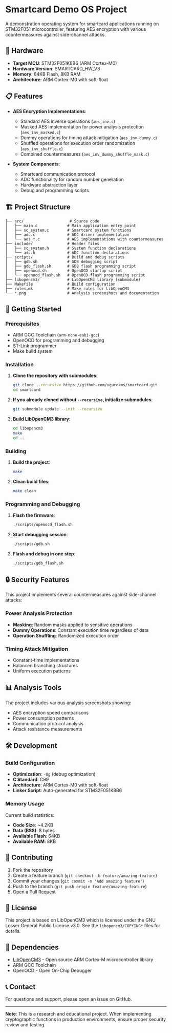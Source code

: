 # Smartcard Demo OS Project

A demonstration operating system for smartcard applications running on STM32F051 microcontroller, featuring AES encryption with various countermeasures against side-channel attacks.

## 🔧 Hardware

- **Target MCU**: STM32F051K8B6 (ARM Cortex-M0)
- **Hardware Version**: SMARTCARD_HW_V3
- **Memory**: 64KB Flash, 8KB RAM
- **Architecture**: ARM Cortex-M0 with soft-float

## 📋 Features

- **AES Encryption Implementations**:
  - Standard AES inverse operations (`aes_inv.c`)
  - Masked AES implementation for power analysis protection (`aes_inv_masked.c`)
  - Dummy operations for timing attack mitigation (`aes_inv_dummy.c`)
  - Shuffled operations for execution order randomization (`aes_inv_shuffle.c`)
  - Combined countermeasures (`aes_inv_dummy_shuffle_mask.c`)

- **System Components**:
  - Smartcard communication protocol
  - ADC functionality for random number generation
  - Hardware abstraction layer
  - Debug and programming scripts

## 🏗️ Project Structure

```
├── src/                    # Source code
│   ├── main.c             # Main application entry point
│   ├── sc_system.c        # Smartcard system functions
│   ├── adc.c              # ADC driver implementation
│   └── aes_*.c            # AES implementations with countermeasures
├── include/               # Header files
│   ├── sc_system.h        # System function declarations
│   └── adc.h              # ADC function declarations
├── scripts/               # Build and debug scripts
│   ├── gdb.sh             # GDB debugging script
│   ├── gdb_flash.sh       # GDB flash programming script
│   ├── openocd.sh         # OpenOCD startup script
│   └── openocd_flash.sh   # OpenOCD flash programming script
├── libopencm3/            # LibOpenCM3 library (submodule)
├── Makefile               # Build configuration
├── rules.mk               # Make rules for LibOpenCM3
└── *.png                  # Analysis screenshots and documentation
```

## 🚀 Getting Started

### Prerequisites

- ARM GCC Toolchain (`arm-none-eabi-gcc`)
- OpenOCD for programming and debugging
- ST-Link programmer
- Make build system

### Installation

1. **Clone the repository with submodules**:
   ```bash
   git clone --recursive https://github.com/ugurokms/smartcard.git
   cd smartcard
   ```

2. **If you already cloned without `--recursive`, initialize submodules**:
   ```bash
   git submodule update --init --recursive
   ```

3. **Build LibOpenCM3 library**:
   ```bash
   cd libopencm3
   make
   cd ..
   ```

### Building

1. **Build the project**:
   ```bash
   make
   ```

2. **Clean build files**:
   ```bash
   make clean
   ```

### Programming and Debugging

1. **Flash the firmware**:
   ```bash
   ./scripts/openocd_flash.sh
   ```

2. **Start debugging session**:
   ```bash
   ./scripts/gdb.sh
   ```

3. **Flash and debug in one step**:
   ```bash
   ./scripts/gdb_flash.sh
   ```

## 🔒 Security Features

This project implements several countermeasures against side-channel attacks:

### Power Analysis Protection
- **Masking**: Random masks applied to sensitive operations
- **Dummy Operations**: Constant execution time regardless of data
- **Operation Shuffling**: Randomized execution order

### Timing Attack Mitigation
- Constant-time implementations
- Balanced branching structures
- Uniform execution patterns

## 📊 Analysis Tools

The project includes various analysis screenshots showing:
- AES encryption speed comparisons
- Power consumption patterns
- Communication protocol analysis
- Attack resistance measurements

## 🛠️ Development

### Build Configuration
- **Optimization**: `-Og` (debug optimization)
- **C Standard**: C99
- **Architecture**: ARM Cortex-M0 with soft-float
- **Linker Script**: Auto-generated for STM32F051K8B6

### Memory Usage
Current build statistics:
- **Code Size**: ~4.2KB
- **Data (BSS)**: 8 bytes
- **Available Flash**: 64KB
- **Available RAM**: 8KB

## 🤝 Contributing

1. Fork the repository
2. Create a feature branch (`git checkout -b feature/amazing-feature`)
3. Commit your changes (`git commit -m 'Add amazing feature'`)
4. Push to the branch (`git push origin feature/amazing-feature`)
5. Open a Pull Request

## 📜 License

This project is based on LibOpenCM3 which is licensed under the GNU Lesser General Public License v3.0. See the `libopencm3/COPYING*` files for details.

## 🔗 Dependencies

- [LibOpenCM3](https://github.com/libopencm3/libopencm3) - Open source ARM Cortex-M microcontroller library
- ARM GCC Toolchain
- OpenOCD - Open On-Chip Debugger

## 📞 Contact

For questions and support, please open an issue on GitHub.

---
**Note**: This is a research and educational project. When implementing cryptographic functions in production environments, ensure proper security review and testing.
